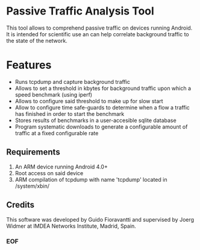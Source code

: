 # Passive Traffic Analysis Tool

This tool allows to comprehend passive traffic on devices running Android. It is intended for scientific use an can help correlate background traffic to the state of the network.

# Features

* Runs tcpdump and capture background traffic
* Allows to set a threshold in kbytes for background traffic upon which a speed benchmark (using iperf)
* Allows to configure said threshold to make up for slow start
* Allow to configure time safe-guards to determine when a flow a traffic has finished in order to start the benchmark
* Stores results of benchmarks in a user-accesible sqlite database
* Program systematic downloads to generate a configurable amount of traffic at a fixed configurable rate

## Requirements
1. An ARM device running Android 4.0+
2. Root access on said device
3. ARM compilation of tcpdump with name 'tcpdump' located in /system/xbin/

## Credits

This software was developed by Guido Fioravantti and supervised by Joerg Widmer at IMDEA Networks Institute, Madrid, Spain.


### EOF
